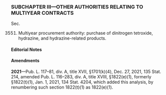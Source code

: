### SUBCHAPTER III—OTHER AUTHORITIES RELATING TO MULTIYEAR CONTRACTS ###

Sec.

3551. Multiyear procurement authority: purchase of dinitrogen tetroxide, hydrazine, and hydrazine-related products.

#### **Editorial Notes** ####

#### Amendments ####

**2021**—Pub. L. 117–81, div. A, title XVII, §1701(k)(4), Dec. 27, 2021, 135 Stat. 214, amended Pub. L. 116–283, div. A, title XVIII, §1822(e)(1), formerly §1822(t)(1), Jan. 1, 2021, 134 Stat. 4204, which added this analysis, by renumbering such section 1822(t)(1) as 1822(e)(1).